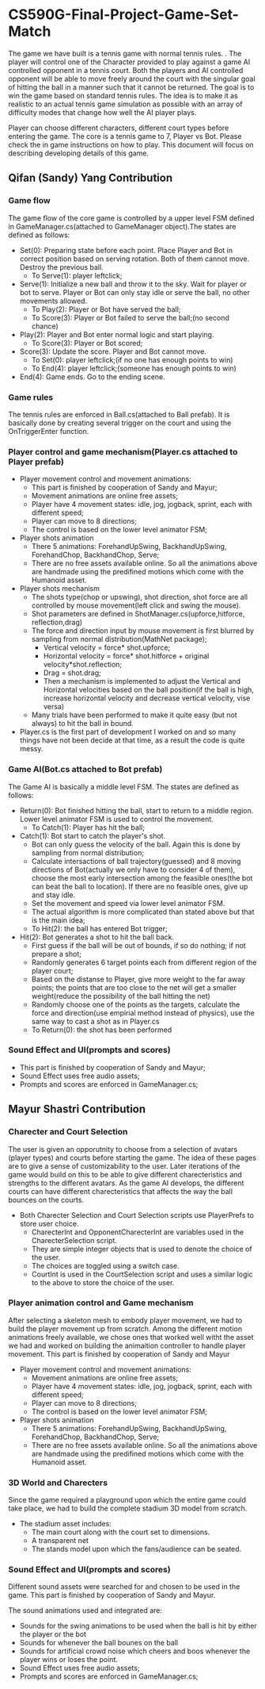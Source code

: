 # CS590G-Final-Project-Game-Set-Match
The game we have built is a tennis game with normal tennis rules. . The player will control one of the Character provided to play against a game AI controlled opponent in a tennis court. Both the players and AI controlled opponent will be able to move freely around the court with the singular goal of hitting the ball in a manner such that it cannot be returned. The goal is to win the game based on standard tennis rules. The idea is to make it as realistic to an actual tennis game simulation as possible with an array of difficulty modes that change how well the AI player plays.

Player can choose different characters, different court types before entering the game. The core is a tennis game to 7, Player vs Bot. Please check the in game instructions on how to play. This document will focus on describing developing details of this game.

## Qifan (Sandy) Yang Contribution
### Game flow
The game flow of the core game is controlled by a upper level FSM defined in GameManager.cs(attached to GameManager object).The states are defined as follows:
* Set(0): Preparing state before each point. Place Player and Bot in correct position based on serving rotation. Both of them cannot move. Destroy the previous ball.
  * To Serve(1): player leftclick;
* Serve(1): Initialize a new ball and throw it to the sky. Wait for player or bot to serve. Player or Bot can only stay idle or serve the ball, no other movements allowed.
  * To Play(2): Player or Bot have served the ball;
  * To Score(3): Player or Bot failed to serve the ball;(no second chance)
* Play(2): Player and Bot enter normal logic and start playing.
  * To Score(3): Player or Bot scored;
* Score(3): Update the score. Player and Bot cannot move.
  * To Set(0): player leftclick;(if no one has enough points to win)
  * To End(4): player leftclick;(someone has enough points to win)
* End(4): Game ends. Go to the ending scene.
### Game rules
The tennis rules are enforced in Ball.cs(attached to Ball prefab). It is basically done by creating several trigger on the court and using the OnTriggerEnter function.
### Player control and game mechanism(Player.cs attached to Player prefab)
* Player movement control and movement animations:
  * This part is finished by cooperation of Sandy and Mayur;
  * Movement animations are online free assets;
  * Player have 4 movement states: idle, jog, jogback, sprint, each with different speed;
  * Player can move to 8 directions;
  * The control is based on the lower level animator FSM;
* Player shots animation
  * There 5 animations: ForehandUpSwing, BackhandUpSwing, ForehandChop, BackhandChop, Serve;
  * There are no free assets available online. So all the animations above are handmade using the predifined motions which come with the Humanoid asset.
* Player shots mechanism
  * The shots type(chop or upswing), shot direction, shot force are all controlled by mouse movement(left click and swing the mouse).
  * Shot parameters are defined in ShotManager.cs(upforce,hitforce, reflection,drag)
  * The force and direction input by mouse movement is first blurred by sampling from normal distribution(MathNet package);
    * Vertical velocity = force* shot.upforce;
    * Horizontal velocity = force* shot.hitforce + original velocity*shot.reflection;
    * Drag = shot.drag;
    * Then a mechanism is implemented to adjust the Vertical and Horizontal velocities based on the ball position(if the ball is high, increase horizontal velocity and decrease vertical velocity, vise versa)
  * Many trials have been performed to make it quite easy (but not always) to hit the ball in bound.
* Player.cs is the first part of development I worked on and so many things have not been decide at that time, as a result the code is quite messy.
### Game AI(Bot.cs attached to Bot prefab)
The Game AI is basically a middle level FSM. The states are defined as follows:
* Return(0): Bot finished hitting the ball, start to return to a middle region. Lower level animator FSM is used to control the movement.
  * To Catch(1): Player has hit the ball;
* Catch(1): Bot start to catch the player's shot.
  * Bot can only guess the velocity of the ball. Again this is done by sampling from normal distribution;
  * Calculate intersactions of ball trajectory(guessed) and 8 moving directions of Bot(actually we only have to consider 4 of them), choose the most early intersection among the feasible ones(the bot can beat the ball to location). If there are no feasible ones, give up and stay idle.
  * Set the movement and speed via lower level animator FSM.
  * The actual algorithm is more complicated than stated above but that is the main idea;
  * To Hit(2): the ball has entered Bot trigger;
* Hit(2): Bot generates a shot to hit the ball back.
  * First guess if the ball will be out of bounds, if so do nothing; if not prepare a shot;
  * Randomly generates 6 target points each from different region of the player court;
  * Based on the distanse to Player, give more weight to the far away points; the points that are too close to the net will get a smaller weight(reduce the possibility of the ball hitting the net)
  * Randomly choose one of the points as the targets, calculate the force and direction(use empirial method instead of physics), use the same way to cast a shot as in Player.cs
  * To Return(0): the shot has been performed
### Sound Effect and UI(prompts and scores)
* This part is finished by cooperation of Sandy and Mayur;
* Sound Effect uses free audio assets;
* Prompts and scores are enforced in GameManager.cs;
## Mayur Shastri Contribution
### Charecter and Court Selection
The user is given an opporutnity to choose from a selection of avatars (player types) and courts before starting the game. The idea of these pages are to give a sense of customizability to the user. Later iterations of the game would build on this to be able to give different charecteristics and strengths to the different avatars. As the game AI develops, the different courts can have different charecteristics that affects the way the ball bounces on the courts. 

* Both Charecter Selection and Court Selection scripts use PlayerPrefs to store user choice. 
  * CharecterInt and OpponentCharecterInt are variables used in the CharecterSelection script.
  * They are simple integer objects that is used to denote the choice of the user.
  * The choices are toggled using a switch case.
  * CourtInt is used in the CourtSelection script and uses a similar logic to the above to store the choice of the user.

### Player animation control and Game mechanism
After selecting a skeleton mesh to embody player movement, we had to build the player movement up from scratch. Among the different motion animations freely available, we chose ones that worked well witht the asset we had and worked on building the animaition controller to handle player movement. This part is finished by cooperation of Sandy and Mayur

* Player movement control and movement animations:
  * Movement animations are online free assets;
  * Player have 4 movement states: idle, jog, jogback, sprint, each with different speed;
  * Player can move to 8 directions;
  * The control is based on the lower level animator FSM;
* Player shots animation
  * There 5 animations: ForehandUpSwing, BackhandUpSwing, ForehandChop, BackhandChop, Serve;
  * There are no free assets available online. So all the animations above are handmade using the predifined motions which come with the Humanoid asset.  

### 3D World and Charecters

Since the game required a playground upon which the entire game could take place, we had to build the complete stadium 3D model from scratch.

* The stadium asset includes:
  * The main court along with the court set to dimensions.
  * A transparent net 
  * The stands model upon which the fans/audience can be seated.

### Sound Effect and UI(prompts and scores)

Different sound assets were searched for and chosen to be used in the game. This part is finished by cooperation of Sandy and Mayur.

The sound animations used and integrated are:
* Sounds for the swing animations to be used when the ball is hit by either the player or the bot
* Sounds for whenever the ball bounes on the ball
*  Sounds for artificial crowd noise which cheers and boos whenever the player wins or loses the point.
* Sound Effect uses free audio assets;
* Prompts and scores are enforced in GameManager.cs;
